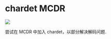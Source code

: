 # chardet MCDR

[![](https://img.shields.io/badge/for-mcdr%202-9cf?style=for-the-badge)](https://github.com/Fallen-Breath/MCDReforged)

尝试在 MCDR 中加入 chardet，以部分解决解码问题.

